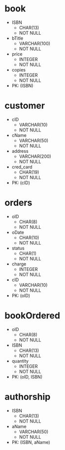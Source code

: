 # book
- ISBN
    - CHAR(13)
    - NOT NULL
- bTitle
    - VARCHAR(100)
    - NOT NULL
- price
    - INTEGER
    - NOT NULL
- copies
    - INTEGER
    - NOT NULL
- PK: (ISBN)

# customer
- cID
    - VARCHAR(10)
    - NOT NULL
- cName
    - VARCHAR(50)
    - NOT NULL
- address
    - VARCHAR(200)
    - NOT NULL
- cred_card
    - CHAR(19)
    - NOT NULL
- PK: (cID)

# orders
- oID
    - CHAR(8)
    - NOT NULL
- oDate
    - CHAR(10)
    - NOT NULL
- status
    - CHAR(1)
    - NOT NULL
- charge
    - INTEGER
    - NOT NULL
- cID
    - VARCHAR(10)
    - NOT NULL
- PK: (oID)

# bookOrdered
- oID
    - CHAR(8)
    - NOT NULL
- ISBN
    - CHAR(13)
    - NOT NULL
- quantity
    - INTEGER
    - NOT NULL
- PK: (oID, ISBN)

# authorship
- ISBN
    - CHAR(13)
    - NOT NULL
- aName
    - VARCHAR(50)
    - NOT NULL
- PK: (ISBN, aName)